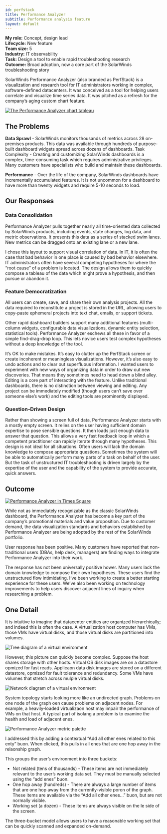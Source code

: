 ```yaml
---
id: perfstack
title: Performance Analyzer
subtitle: Performance analysis feature
layout: default
---
```

**My role:** Concept, design lead  
**Lifecycle:** New feature  
**Team size:** 5  
**Industry:** IT observability  
**Task:** Design a tool to enable rapid troubleshooting research  
**Outcome:** Broad adoption, now a core part of the SolarWinds troubleshooting story

SolarWinds Performance Analyzer (also branded as PerfStack) is a visualization 
and research tool for IT administrators working in complex,
software-defined datacenters. It was conceived as a tool for helping
users correlate and visualize time series data. It was pitched as a refresh
for the company’s aging custom chart feature.

<a href="../images/perfstack_tableau.png">![The Performance Analyzer chart tableau](../images/perfstack_tableau.png)</a>

## The Problems

**Data Sprawl** - SolarWinds monitors thousands of metrics across 28
on-premises products. This data was available through hundreds of
purpose-built dashboard widgets spread across dozens of dashboards.
Task Complexity - Creating and customizing SolarWinds dashboards is a
complex, time-consuming task which requires administrative privileges.
Many customers have specialists who build and maintain these
dashboards.

**Performance** - Over the life of the company, SolarWinds dashboards
have incrementally accumulated features. It is not uncommon for a
dashboard to have more than twenty widgets and require 5-10 seconds
to load.

## Our Responses

### Data Consolidation
Performance Analyzer pulls together nearly all time-oriented data
collected by SolarWinds products, including events, state changes, log
data, and metric observations. It presents this data as a series of stacked
swim lanes. New metrics can be dragged onto an existing lane or a new
lane.

I chose this layout to support visual correlation of data. In IT, it is often
the case that bad behavior in one place is caused by bad behavior
elsewhere. IT administrators often have several competing hypotheses
for where the “root cause” of a problem is located. The design allows
them to quickly compose a tableau of the data which might prove a
hypothesis, and then pursue or abandon it.

### Feature Democratization

All users can create, save, and share their own analysis projects. All the
data required to reconstitute a project is stored in the URL, allowing
users to copy-paste ephemeral projects into text chat, emails, or support
tickets.

Other rapid dashboard builders support many additional features
(multi-column widgets, configurable data visualizations, dynamic entity
selection, statistical tools). Performance Analyzer eschews all these in
favor of a simple find-drag-drop loop. This lets novice users test complex
hypotheses without a deep knowledge of the tool.

It’s OK to make mistakes. It’s easy to clutter up the PerfStack screen or
create incoherent or meaningless visualizations. However, it’s also easy
to undo actions and to clear out superfluous information. I wanted users
to experiment with new ways of organizing data in order to draw out new
discoveries. That means they sometimes need to head down a blind alley.
Editing is a core part of interacting with the feature. Unlike traditional
dashboards, there is no distinction between viewing and editing. Any
project can be immediately modified (though users can’t save over
someone else’s work) and the editing tools are prominently displayed.

### Question-Driven Design

Rather than showing a screen full of data, Performance Analyzer starts
with a mostly empty screen. It relies on the user having sufficient domain
expertise to pose sensible questions. It then loads just enough data to
answer that question. This allows a very fast feedback loop in which a
competent practitioner can rapidly iterate through many hypotheses.
This design is not ideal for all situations. Often users will lack the domain
knowledge to compose appropriate questions. Sometimes the system will
be able to automatically perform many parts of a task on behalf of the
user. But the task of unstructured IT troubleshooting is driven largely by
the expertise of the user and the capability of the system to provide
accurate, quick answers.

## Outcome

<a href="../images/perfstack_times_square.png">![Performance Analyzer in Times Square](../images/perfstack_times_square.png)</a>

While not as immediately recognizable as the classic SolarWinds
dashboard, the Performance Analyzer has become a key part of the
company’s promotional materials and value proposition. Due to
customer demand, the data visualization standards and behaviors
established by Performance Analyzer are being adopted by the rest of
the SolarWinds portfolio.

User response has been positive. Many customers have reported that
non-traditional users (DBAs, help desk, managers) are finding ways to
integrate Performance Analyzer into their work.

The response has not been universally positive hower. Many users lack
the domain knowledge to compose their own hypotheses. These users
find the unstructured flow intimidating. I’ve been working to create a
better starting experience for these users. We’ve also been working on
technology improvements to help users discover adjacent lines of inquiry
when researching a problem.

## One Detail 

It is intuitive to imagine that datacenter entities are organized
hierarchically; and indeed this is often the case. A virtualization host
computer has VMs, those VMs have virtual disks, and those virtual disks
are partitioned into volumes.

![Tree diagram of a virtual environment](../images/perfstack_tree.png)

However, this picture can quickly become complex. Suppose the host
shares storage with other hosts. Virtual OS disk images are on a
datastore opmized for fast reads. Applicaon data disk images are
stored on a different datastore, opmized for fault tolerance and
redundancy. Some VMs have volumes that stretch across mulple
virtual disks.

![Network diagram of a virtual environment](../images/perfstack_graph.png)

System topology starts looking more like an undirected graph.
Problems on one node of the graph oen cause problems on adjacent
nodes. For example, a heavily-loaded virtualizaon host may impair
the performance of VMs on that host. A typical part of isolang a
problem is to examine the health and load of adjacent enes.

![Performance Analyzer metric palette](../images/perfstack_metrics.png)

I addressed this by adding a contextual “Add all other enes related
to this enty” buon. When clicked, this pulls in all enes that are
one hop away in the relaonship graph.

This groups the user’s environment into three buckets:
- Not related (tens of thousands) - These items are not
immediately relevant to the user’s working data set. They must
be manually selected using the “add enes” buon.
- One hop away (hundreds) - There are always a large number
of items that are one hop away from the currently-visible
poron of the graph. These items are available via the “Add all
other enes…” buon, but are not normally visible.
- Working set (a dozen) - These items are always visible on the
le side of the screen.

The three-bucket model allows users to have a reasonable working set
that can be quickly scanned and expanded on-demand.
